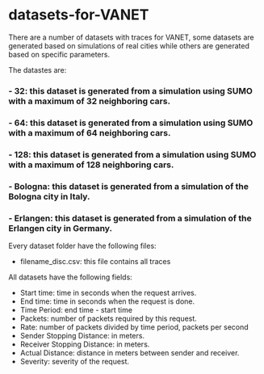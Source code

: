 # datasets-for-VANET
There are a number of datasets with traces for VANET, some datasets are generated based on simulations of real cities while others are generated based on specific parameters.

The datastes are:

### - 32: this dataset is generated from a simulation using SUMO with a maximum of 32 neighboring cars.
### - 64: this dataset is generated from a simulation using SUMO with a maximum of 64 neighboring cars.
### - 128: this dataset is generated from a simulation using SUMO with a maximum of 128 neighboring cars.
### - Bologna: this dataset is generated from a simulation of the Bologna city in Italy.
### - Erlangen: this dataset is generated from a simulation of the Erlangen city in Germany.

Every dataset folder have the following files:

- filename_disc.csv: this file contains all traces


All datasets have the following fields:

- Start time: time in seconds when the request arrives.
- End time: time in seconds when the request is done.
- Time Period: end time - start time
- Packets: number of packets required by this request.
- Rate: number of packets divided by time period, packets per second
- Sender Stopping Distance: in meters.
- Receiver Stopping Distance: in meters.
- Actual Distance: distance in meters between sender and receiver.
- Severity: severity of the request.

